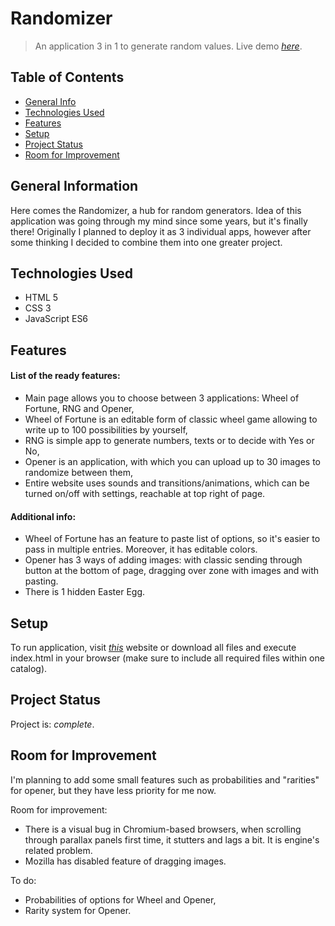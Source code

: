 # Randomizer
> An application 3 in 1 to generate random values.
> Live demo [_here_](https://piotress5.github.io/randomizer/).

## Table of Contents
* [General Info](#general-information)
* [Technologies Used](#technologies-used)
* [Features](#features)
* [Setup](#setup)
* [Project Status](#project-status)
* [Room for Improvement](#room-for-improvement)


## General Information
Here comes the Randomizer, a hub for random generators. Idea of this application was going through my mind since some years, but it's finally there! Originally I planned to deploy it as 3 individual apps, however after some thinking I decided to combine them into one greater project.


## Technologies Used
- HTML 5
- CSS 3
- JavaScript ES6


## Features
#### List of the ready features:
- Main page allows you to choose between 3 applications: Wheel of Fortune, RNG and Opener,
- Wheel of Fortune is an editable form of classic wheel game allowing to write up to 100 possibilities by yourself,
- RNG is simple app to generate numbers, texts or to decide with Yes or No,
- Opener is an application, with which you can upload up to 30 images to randomize between them,
- Entire website uses sounds and transitions/animations, which can be turned on/off with settings, reachable at top right of page.

#### Additional info:
- Wheel of Fortune has an feature to paste list of options, so it's easier to pass in multiple entries. Moreover, it has editable colors.
- Opener has 3 ways of adding images: with classic sending through button at the bottom of page, dragging over zone with images and with pasting.
- There is 1 hidden Easter Egg.


## Setup
To run application, visit [_this_](https://piotress5.github.io/randomizer/) website or download all files and execute index.html in your browser (make sure to include all required files within one catalog).


## Project Status
Project is: _complete_.


## Room for Improvement
I'm planning to add some small features such as probabilities and "rarities" for opener, but they have less priority for me now.

Room for improvement:
- There is a visual bug in Chromium-based browsers, when scrolling through parallax panels first time, it stutters and lags a bit. It is engine's related problem.
- Mozilla has disabled feature of dragging images.

To do:
- Probabilities of options for Wheel and Opener,
- Rarity system for Opener.
